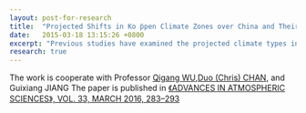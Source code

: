 ```yaml
---
layout: post-for-research
title:  "Projected Shifts in Ko ̈ppen Climate Zones over China and Their Temporal Evolution in CMIP5 Multi-Model Simulations"
date:   2015-03-18 13:15:26 +0800
excerpt: "Previous studies have examined the projected climate types in China by 2100. This study identified the emergence time of climate shifts at a 1◦ scale over China from 1990 to 2100 and investigated the temporal evolution of Ko ̈ppen–Geiger climate classifications computed from CMIP5 multi-model outputs. Climate shifts were detected in transition regions (7%–8% of China’s land area) by 2010, including rapid replacement of mixed forest (Dwb) by deciduous forest (Dwa) over Northeast China, strong shrinkage of alpine climate type (ET) on the Tibetan Plateau, weak northward expansion of subtropical winter- dry climate (Cwa) over Southeast China, and contraction of oceanic climate (Cwb) in Southwest China. Under all future RCP (Representative Concentration Pathway) scenarios, the reduction of Dwb in Northeast China and ET on the Tibetan Plateau was projected to accelerate substantially during 2010–30, and half of the total area occupied by ET in 1990 was projected to be redistributed by 2040. Under the most severe scenario (RCP8.5), sub-polar continental winter dry climate over Northeast China would disappear by 2040–50, ET on the Tibetan Plateau would disappear by 2070, and the climate types in 35.9% and 50.8% of China’s land area would change by 2050 and 2100, respectively. The results presented in this paper indicate imperative impacts of anthropogenic climate change on China’s ecoregions in future decades."
research: true
---
```


The work is cooperate with Professor [Qigang WU](https://aos.fudan.edu.cn/50/46/c14809a151622/page.htm),[Duo (Chris) CHAN](https://climate.fas.harvard.edu/people/duo-chan), and Guixiang JIANG
The paper is published in [《ADVANCES IN ATMOSPHERIC SCIENCES》, VOL. 33, MARCH 2016, 283–293](https://link.springer.com/article/10.1007/s00376-015-5077-8)





